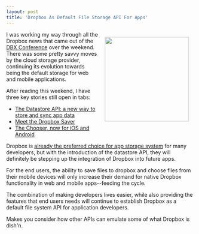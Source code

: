 ```yaml
---
layout: post
title: 'Dropbox As Default File Storage API For Apps'
---
```

<p><a href="https://www.dropbox.com/developers/datastore" target="_blank"><img style="padding: 15px;" src="https://s3.amazonaws.com/kinlane-productions/api-evangelist/dropbox/dbx-press-datastores.png" alt="" width="225" align="right" /></a></p>
<p>I was working my way through all the Dropbox news that came out of the <a href="https://www.dropbox.com/dbx">DBX Conference</a> over the weekend. There was some pretty savvy moves by the cloud storage provider, continuing its evolution towards being the default storage for web and mobile applications.</p>
<p>After reading this weekend, I have three key stories still open in tabs:</p>
<ul class="mainlist">
<li><a href="https://www.dropbox.com/developers/blog/43/the-datastore-api-a-new-way-to-store-and-sync-app-data">The Datastore API: a new way to store and sync app data</a></li>
<li><a href="https://www.dropbox.com/developers/blog/41/meet-the-dropbox-saver">Meet the Dropbox Saver</a></li>
<li><a href="https://www.dropbox.com/developers/blog/42/the-chooser-now-for-ios-and-android">The Chooser, now for iOS and Android</a></li>
</ul>
<p>Dropbox is <a href="http://apievangelist.com/2013/05/24/dropbox-as-your-apps-default-file-system/">already the preferred choice for app storage system</a> for many developers, but with the introduction of the datastore API, they will definitely be stepping up the integration of Dropbox into future apps.</p>
<p>For the end users, the ability to save files to dropbox and choose files from their mobile devices will only increase their demand for native Dropbox functionality in web and mobile apps--feeding the cycle.</p>
<p>The combination of making developers lives easier, while also providing the features that end users needs will continue to establish Dropbox as a default file system API for application developers.</p>
<p>Makes you consider how other APIs can emulate some of what Dropbox is dish'n.</p>